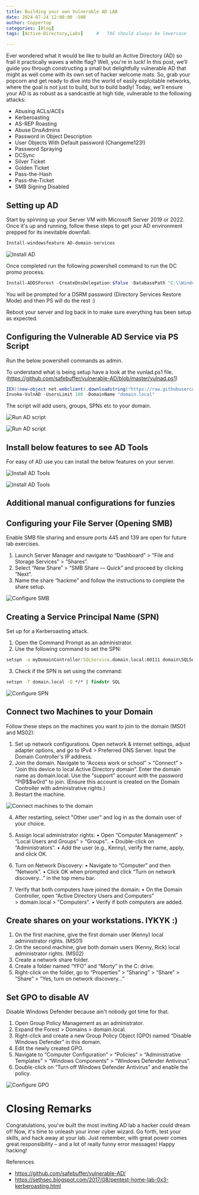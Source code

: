 ```yaml
---
title: Building your own Vulnerable AD LAB
date: 2024-07-24 12:00:00 -500
author: Coppertop
categories: [Blog]
tags: [Active-Directory,Labs]     #   TAG should always be lowercase

---
```


Ever wondered what it would be like to build an Active Directory (AD) so frail it practically waves a white flag? Well, you're in luck! In this post, we’ll guide you through constructing a small but delightfully vulnerable AD that might as well come with its own set of hacker welcome mats. So, grab your popcorn and get ready to dive into the world of easily exploitable networks, where the goal is not just to build, but to build badly! Today, we'll ensure your AD is as robust as a sandcastle at high tide, vulnerable to the following attacks:

* Abusing ACLs/ACEs
* Kerberoasting
* AS-REP Roasting
* Abuse DnsAdmins
* Password in Object Description
* User Objects With Default password (Changeme123!)
* Password Spraying
* DCSync
* Silver Ticket
* Golden Ticket
* Pass-the-Hash
* Pass-the-Ticket
* SMB Signing Disabled

## Setting up AD

Start by spinning up your Server VM with Microsoft Server 2019 or 2022. Once it's up and running, follow these steps to get your AD environment prepped for its inevitable downfall.

```powershell
Install-windowsfeature AD-domain-services
```


![Install AD](/assets/img/1.png)



Once completed run the following powershell command to run the DC promo process.

```powershell
Install-ADDSForest -CreateDnsDelegation:$false -DatabasePath "C:\\Windows\\NTDS" -DomainMode "7" -DomainName "domain.local" -DomainNetbiosName "domain" -ForestMode "7" -InstallDns:$true -LogPath "C:\\Windows\\NTDS" -NoRebootOnCompletion:$false -SysvolPath "C:\\Windows\\SYSVOL" -Force:$true
```
You will be prompted for a DSRM password (Directory Services Restore Mode) and then PS will do the rest :)

Reboot your server and log back in to make sure everything has been setup as expected.

## Configuring the Vulnerable AD Service via PS Script

Run the below powershell commands as admin. 

To understand what is being setup have a look at the vunlad.ps1 file. (https://github.com/safebuffer/vulnerable-AD/blob/master/vulnad.ps1)

```powershell
IEX((new-object net.webclient).downloadstring("https://raw.githubusercontent.com/wazehell/vulnerable-AD/master/vulnad.ps1"));
Invoke-VulnAD -UsersLimit 100 -DomainName "domain.local"
```

The script will add users, groups, SPNs etc to your domain.

![Run AD script](/assets/img/2.png)

![Run AD script](/assets/img/3.png)

## Install below features to see AD Tools

For easy of AD use you can install the below features on your server.

![Install AD Tools](/assets/img/4.png)

![Install AD Tools](/assets/img/5.png)


## **Additional manual configurations for funzies**

## Configuring your File Server (Opening SMB)

Enable SMB file sharing and ensure ports 445 and 139 are open for future lab exercises.
1. Launch Server Manager and navigate to “Dashboard” > “File and Storage Services” > “Shares”.
2. Select “New Share” > “SMB Share — Quick” and proceed by clicking “Next”.
3. Name the share “hackme” and follow the instructions to complete the share setup.

![Configure SMB](/assets/img/6.png)

## Creating a Service Principal Name (SPN)

Set up for a Kerberoasting attack.

1. Open the Command Prompt as an administrator.
2. Use the following command to set the SPN:
```cmd 
setspn -a myDomainController/SQLService.domain.local:60111 domain\SQLService.
```
3. Check if the SPN is set using the command:
```cmd
setspn -T domain.local -Q */* | findstr SQL
```
![Configure SPN](/assets/img/7.png)

## Connect two Machines to your Domain

Follow these steps on the machines you want to join to the domain (MS01 and MS02):

1. Set up network configurations. Open network & internet settings, adjust adapter options, and go to IPv4 > Preferred DNS Server. Input the Domain Controller's IP address.
2. Join the domain. Navigate to “Access work or school” > “Connect” > “Join this device to local Active Directory domain”. Enter the domain name as domain.local. Use the "support" account with the password "P@$$w0rd" to join. (Ensure this account is created on the Domain Controller with administrative rights.)
3. Restart the machine.

![Connect machines to the domain](/assets/img/8.png)

4. After restarting, select "Other user" and log in as the domain user of your choice.
5. Assign local administrator rights:
• Open “Computer Management” > “Local Users and Groups” > “Groups”..
• Double-click on “Administrators”.
• Add the user (e.g., Kenny), verify the name, apply, and click OK.

6. Turn on Network Discovery:
• Navigate to “Computer” and then “Network”.
• Click OK when prompted and click “Turn on network discovery…” in the top menu bar.

7. Verify that both computers have joined the domain:
• On the Domain Controller, open “Active Directory Users and Computers” > domain.local > "Computers".
• Verify if both computers are added.

## Create shares on your workstations. IYKYK :)

1. On the first machine, give the first domain user (Kenny) local administrator rights. (MS01) 
2.  On the second machine, give both domain users (Kenny, Rick) local administrator rights. (MS02)
3.  Create a network share folder.
4.  Create a folder named “YFO” and “Morty” in the C: drive.
5.  Right-click on the folder, go to “Properties” > “Sharing” > “Share” > “Share” > “Yes, turn on network discovery…”


## Set GPO to disable AV

Disable Windows Defender because ain't nobody got time for that.
1. Open Group Policy Management as an administrator.
2. Expand the Forest > Domains > domain.local.
3. Right-click and create a new Group Policy Object (GPO) named “Disable Windows Defender” in this domain.
4. Edit the newly created GPO.
5. Navigate to “Computer Configuration” > “Policies” > “Administrative Templates” > “Windows Components” > “Windows Defender Antivirus”.
6. Double-click on “Turn off Windows Defender Antivirus” and enable the policy.

![Configure GPO](/assets/img/9.png)

# Closing Remarks

Congratulations, you've built the most inviting AD lab a hacker could dream of! Now, it's time to unleash your inner cyber wizard. Go forth, test your skills, and hack away at your lab. Just remember, with great power comes great responsibility – and a lot of really funny error messages! Happy hacking!

References 

* https://github.com/safebuffer/vulnerable-AD/
* https://sethsec.blogspot.com/2017/08/pentest-home-lab-0x3-kerberoasting.html
